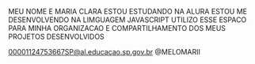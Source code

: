 MEU NOME E MARIA CLARA 
ESTOU ESTUDANDO NA ALURA 
ESTOU ME DESENVOLVENDO NA LIMGUAGEM JAVASCRIPT
UTILIZO ESSE ESPACO PARA MINHA ORGANIZACAO E COMPARTILHAMENTO DOS MEUS PROJETOS DESENVOLVIDOS 

00001124753667SP@al.educacao.sp.gov.br
@MELOMARII
